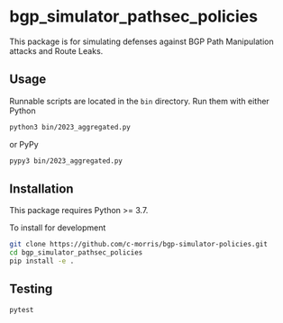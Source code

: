 # bgp_simulator_pathsec_policies

This package is for simulating defenses against BGP Path Manipulation attacks
and Route Leaks. 

## Usage

Runnable scripts are located in the `bin` directory. Run them with either Python
```sh
python3 bin/2023_aggregated.py
```
or PyPy
```sh
pypy3 bin/2023_aggregated.py
```

## Installation

This package requires Python >= 3.7.

To install for development
```sh
git clone https://github.com/c-morris/bgp-simulator-policies.git
cd bgp_simulator_pathsec_policies
pip install -e .
```

## Testing

```sh
pytest
```

